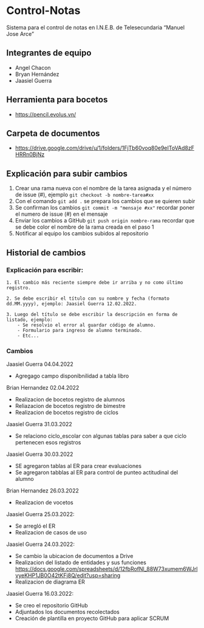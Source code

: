 # Control-Notas

Sistema para el control de notas en I.N.E.B. de Telesecundaria “Manuel Jose Arce”

## Integrantes de equipo

- Angel Chacon
- Bryan Hernández
- Jaasiel Guerra


## Herramienta para bocetos
- <https://pencil.evolus.vn/>

## Carpeta de documentos
- <https://drive.google.com/drive/u/1/folders/1FjTb60voq80e9eIToVAd8zFHRRn0BjNz>

## Explicación para subir cambios

1. Crear una rama nueva con el nombre de la tarea asignada y el número de issue (#), ejemplo `git checkout -b nombre-tarea#xx`
2. Con el comando `git add .` se prepara los cambios que se quieren subir
3. Se confirman los cambios `git commit -m "mensaje #xx"` recordar poner el numero de issue (#) en el mensaje
4. Enviar los cambios a GitHub `git push origin nombre-rama` recordar que se debe color el nombre de la rama creada en el paso 1
5. Notificar al equipo los cambios subidos al repositorio


## Historial de cambios

### Explicación para escribir:
~~~
1. El cambio más reciente siempre debe ir arriba y no como último registro.

2. Se debe escribir el título con su nombre y fecha (formato dd.MM.yyyy), ejemplo: Jaasiel Guerra 12.02.2022.

3. Luego del título se debe escribir la descripción en forma de listado, ejemplo: 
    - Se resolvio el error al guardar código de alumno.
    - Formulario para ingreso de alumno terminado.
    - Etc...
~~~

### Cambios


Jaasiel Guerra 04.04.2022
- Agregago campo disponibnilidad a tabla libro

Brian Hernandez 02.04.2022
- Realizacion de bocetos registro de alumnos
- Reliazacion de bocetos registro de bimestre
- Realizacion de bocetos registro de ciclos

Jaasiel Guerra 31.03.2022
- Se relaciono ciclo_escolar con algunas tablas para saber a que ciclo pertenecen esos registros

Jaasiel Guerra 30.03.2022
- SE agregaron tablas al ER para crear evaluaciones
- Se agregaron tabblas al ER para control de punteo actitudinal del alumno


Brian Hernandez 26.03.2022
- Realizacion de vocetos

Jaasiel Guerra 25.03.2022:
- Se arregló el ER
- Realizacion de casos de uso

Jaasiel Guerra 24.03.2022:

- Se cambio la ubicacion de documentos a Drive
- Realizacion del listado de entidades y sus funciones <https://docs.google.com/spreadsheets/d/12fbRofNl_88W73xumem6WJrlvyeKHP1JB0O42tKFj8Q/edit?usp=sharing>
- Realizacion de diagrama ER

Jaasiel Guerra 16.03.2022:

- Se creo el repositorio GitHub
- Adjuntados los documentos recolectados
- Creación de plantilla en proyecto GitHub para aplicar SCRUM
